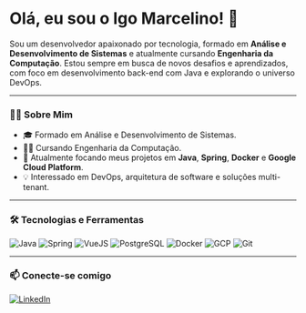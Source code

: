 # Olá, eu sou o Igo Marcelino! 👋

Sou um desenvolvedor apaixonado por tecnologia, formado em **Análise e Desenvolvimento de Sistemas** e atualmente cursando **Engenharia da Computação**. Estou sempre em busca de novos desafios e aprendizados, com foco em desenvolvimento back-end com Java e explorando o universo DevOps.

---

### 👨‍💻 Sobre Mim
- 🎓 Formado em Análise e Desenvolvimento de Sistemas.
- 👨‍🔬 Cursando Engenharia da Computação.
- 🌱 Atualmente focando meus projetos em **Java**, **Spring**, **Docker** e **Google Cloud Platform**.
- 💡 Interessado em DevOps, arquitetura de software e soluções multi-tenant.


---

### 🛠️ Tecnologias e Ferramentas
![Java](https://img.shields.io/badge/Java-ED8B00?style=for-the-badge&logo=openjdk&logoColor=white)
![Spring](https://img.shields.io/badge/Spring-6DB33F?style=for-the-badge&logo=spring&logoColor=white)
![VueJS](https://img.shields.io/badge/Vue.js-35495E?style=for-the-badge&logo=vue.js&logoColor=4FC08D)
![PostgreSQL](https://img.shields.io/badge/PostgreSQL-316192?style=for-the-badge&logo=postgresql&logoColor=white)
![Docker](https://img.shields.io/badge/Docker-2496ED?style=for-the-badge&logo=docker&logoColor=white)
![GCP](https://img.shields.io/badge/Google_Cloud-4285F4?style=for-the-badge&logo=google-cloud&logoColor=white)
![Git](https://img.shields.io/badge/GIT-E44C30?style=for-the-badge&logo=git&logoColor=white)

---

### 📫 Conecte-se comigo
[![LinkedIn](https://img.shields.io/badge/LinkedIn-0077B5?style=for-the-badge&logo=linkedin&logoColor=white)](https://www.linkedin.com/in/igo-marcelino-580713297/)
